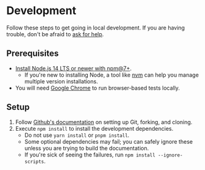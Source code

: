 # Development

Follow these steps to get going in local development.
If you are having trouble, don't be afraid to [ask for help](./CONTRIBUTING.md#❓-got-a-question).

## Prerequisites

- [Install Node.js 14 LTS or newer with npm@7+](https://nodejs.org/en/download).
  - If you're new to installing Node, a tool like [nvm](https://github.com/nvm-sh/nvm#install-script) can help you manage multiple version installations.
- You will need [Google Chrome](https://www.google.com/chrome) to run browser-based tests locally.

## Setup

1. Follow [Github's documentation](https://help.github.com/articles/fork-a-repo) on setting up Git, forking, and cloning.
1. Execute `npm install` to install the development dependencies.
   - Do not use `yarn install` or `pnpm install`.
   - Some optional dependencies may fail; you can safely ignore these unless you are trying to build the documentation.
   - If you're sick of seeing the failures, run `npm install --ignore-scripts`.
